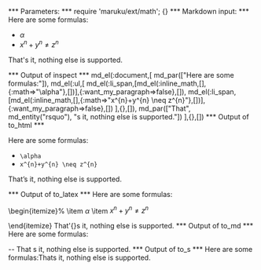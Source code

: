 
*** Parameters: ***
require 'maruku/ext/math'; {}
*** Markdown input: ***
Here are some formulas:

*	$\alpha$
*	$x^{n}+y^{n} \neq z^{n}$

That's it, nothing else is supported.

*** Output of inspect ***
md_el(:document,[
	md_par(["Here are some formulas:"]),
	md_el(:ul,[
		md_el(:li_span,[md_el(:inline_math,[],{:math=>"\\alpha"},[])],{:want_my_paragraph=>false},[]),
		md_el(:li_span,[md_el(:inline_math,[],{:math=>"x^{n}+y^{n} \\neq z^{n}"},[])],{:want_my_paragraph=>false},[])
	],{},[]),
	md_par(["That", md_entity("rsquo"), "s it, nothing else is supported."])
],{},[])
*** Output of to_html ***
<p>Here are some formulas:</p>

<ul>
<li><code class='maruku-mathml'>\alpha</code></li>

<li><code class='maruku-mathml'>x^{n}+y^{n} \neq z^{n}</code></li>
</ul>

<p>That&#8217;s it, nothing else is supported.</p>
*** Output of to_latex ***
Here are some formulas:

\begin{itemize}%
\item $\alpha$
\item $x^{n}+y^{n} \neq z^{n}$

\end{itemize}
That'{}s it, nothing else is supported.
*** Output of to_md ***
Here are some formulas:

--
That s it, nothing else is supported.
*** Output of to_s ***
Here are some formulas:Thats it, nothing else is supported.
